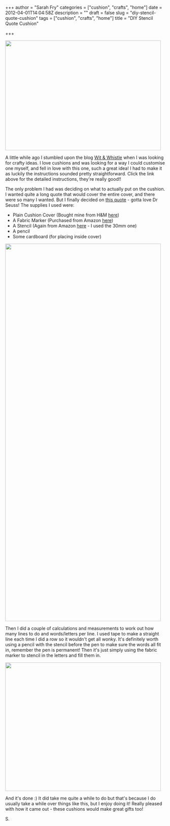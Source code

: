 +++
author = "Sarah Fry"
categories = ["cushion", "crafts", "home"]
date = 2012-04-01T14:04:58Z
description = ""
draft = false
slug = "diy-stencil-quote-cushion"
tags = ["cushion", "crafts", "home"]
title = "DIY Stencil Quote Cushion"

+++


<a href="http://sweetaspi.co.uk/images/2012/04/IMGP2686-001.jpg"><img class="aligncenter size-full wp-image-496" title="FInished Pillow" src="http://sweetaspi.co.uk/images/2012/04/IMGP2686-001.jpg" alt="" width="490" height="346" /></a>

A little while ago I stumbled upon the blog <a href="http://witandwhistle.com/2012/01/16/diy-stencil-pillow/" target="_blank">Wit &amp; Whistle</a> when I was looking for crafty ideas. I love cushions and was looking for a way I could customise one myself, and fell in love with this one, such a great idea! I had to make it as luckily the instructions sounded pretty straightforward. Click the link above for the detailed instructions, they're really good!!

The only problem I had was deciding on what to actually put on the cushion. I wanted quite a long quote that would cover the entire cover, and there were so many I wanted. But I finally decided on <a href="http://www.goodreads.com/quotes/show/22842" target="_blank">this quote</a> - gotta love Dr Seuss! The supplies I used were:
<ul>
	<li>Plain Cushion Cover (Bought mine from H&amp;M <a href="http://www.hm.com/gb/product/83390?article=83390-E#article=83390-A" target="_blank">here</a>)</li>
	<li>A Fabric Marker (Purchased from Amazon <a href="http://www.amazon.co.uk/Sharpie-Rub-a-Dub%C3%82%C2%AE-Laundry-Marker-Black/dp/B00387BTJS/ref=sr_1_1?ie=UTF8&amp;qid=1333231606&amp;sr=8-1" target="_blank">here</a>)</li>
	<li>A Stencil (Again from Amazon <a href="http://www.amazon.co.uk/Helix-Lettering-Stencil-10mm-H40891/dp/B00290IYS4/ref=sr_1_2?s=officeproduct&amp;ie=UTF8&amp;qid=1333231651&amp;sr=1-2" target="_blank">here</a> - I used the 30mm one)</li>
	<li>A pencil</li>
	<li>Some cardboard (for placing inside cover)</li>
</ul>
<a href="http://sweetaspi.co.uk/images/2012/04/diy-cushion.jpg"><img class="aligncenter size-full wp-image-498" title="diy cushion" src="http://sweetaspi.co.uk/images/2012/04/diy-cushion.jpg" alt="" width="490" height="1189" /></a>

Then I did a couple of calculations and measurements to work out how many lines to do and words/letters per line. I used tape to make a straight line each time I did a row so it wouldn't get all wonky. It's definitely worth using a pencil with the stencil before the pen to make sure the words all fit in, remember the pen is permanent! Then it's just simply using the fabric marker to stencil in the letters and fill them in.

<a href="http://sweetaspi.co.uk/images/2012/04/IMGP2690.jpg"><img class="aligncenter size-full wp-image-500" title="IMGP2690" src="http://sweetaspi.co.uk/images/2012/04/IMGP2690.jpg" alt="" width="490" height="405" /></a>

And it's done :) It did take me quite a while to do but that's because I do usually take a while over things like this, but I enjoy doing it! Really pleased with how it came out - these cushions would make great gifts too!

S.

